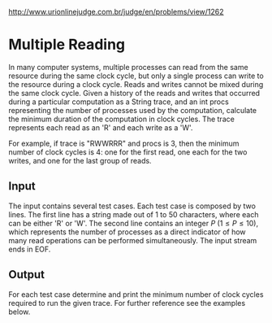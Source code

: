 http://www.urionlinejudge.com.br/judge/en/problems/view/1262

# Multiple Reading

In many computer systems, multiple processes can read from the same resource
during the same clock cycle, but only a single process can write to the
resource during a clock cycle. Reads and writes cannot be mixed during the
same clock cycle. Given a history of the reads and writes that occurred during
a particular computation as a String trace, and an int procs representing the
number of processes used by the computation, calculate the minimum duration of
the computation in clock cycles. The trace represents each read as an 'R' and
each write as a 'W'.

For example, if trace is "RWWRRR" and procs is 3, then the minimum number of
clock cycles is 4: one for the first read, one each for the two writes, and
one for the last group of reads.

## Input

The input contains several test cases. Each test case is composed by two
lines. The first line has a string made out of 1 to 50 characters, where each
can be either 'R' or 'W'. The second line contains an integer $P$
($1 \leq P \leq 10$), which represents the number of processes as a direct
indicator of how many read operations can be performed simultaneously. The
input stream ends in EOF.

## Output

For each test case determine and print the minimum number of clock cycles
required to run the given trace. For further reference see the examples below.
